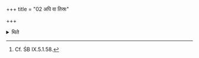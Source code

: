 +++
title = "02 अपि वा तिस्रः"

+++

<details><summary>थिते</summary>

2. Or (he should place) three naturally perforated stones.[^1]   

[^1]: Cf. ŚB IX.5.1.58.  
</details>
